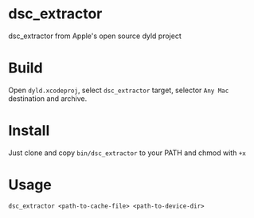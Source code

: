 # dsc_extractor
dsc_extractor from Apple's open source dyld project

# Build
Open `dyld.xcodeproj`, select `dsc_extractor` target, selector `Any Mac` destination and archive.

# Install
Just clone and copy `bin/dsc_extractor` to your PATH and chmod with `+x`

# Usage

`dsc_extractor <path-to-cache-file> <path-to-device-dir>`
